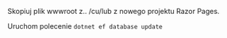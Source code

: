 Skopiuj plik wwwroot z.. /cu/lub z nowego projektu Razor Pages.

Uruchom polecenie `dotnet ef database update`
